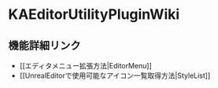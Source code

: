 # KAEditorUtilityPluginWiki

## 機能詳細リンク
* [[エディタメニュー拡張方法|EditorMenu]]
* [[UnrealEditorで使用可能なアイコン一覧取得方法|StyleList]]